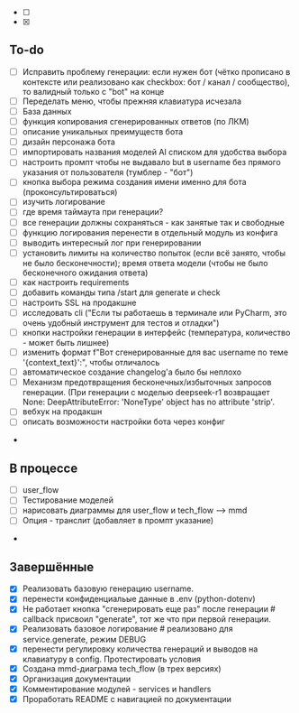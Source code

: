 - [ ]
- [x]
## To-do
- [ ] Исправить проблему генерации: если нужен бот (чётко прописано в контексте или реализовано как checkbox: бот / канал / сообщество), то валидный только с "bot" на конце 
- [ ] Переделать меню, чтобы прежняя клавиатура исчезала
- [ ] База данных
- [ ] функция копирования сгенерированных ответов (по ЛКМ)
- [ ] описание уникальных преимуществ бота
- [ ] дизайн персонажа бота
- [ ] импортировать названия моделей AI списком для удобства выбора
- [ ] настроить промпт чтобы не выдавало but в username без прямого указания от пользователя (тумблер - "бот")
- [ ] кнопка выбора режима создания имени именно для бота (проконсультироваться)
- [ ] изучить логирование
- [ ] где время таймаута при генерации?
- [ ] все генерации должны сохраняться - как занятые так и свободные
- [ ] функцию логирования перенести в отдельный модуль из конфига
- [ ] выводить интересный лог при генерировании
- [ ] установить лимиты на количество попыток (если всё занято, чтобы не было бесконечности); время ответа модели (чтобы не было бесконечного ожидания ответа)
- [ ] как настроить requirements
- [ ] добавить команды типа /start для generate и check 
- [ ] настроить SSL на продакшне
- [ ] исследовать cli ("Если ты работаешь в терминале или PyCharm, это очень удобный инструмент для тестов и отладки")
- [ ] кнопки настройки генерации в интерфейс (температура, количество - может быть лишнее)
- [ ] изменить формат f"Вот сгенерированные для вас username по теме '{context_text}':", чтобы отличалось
- [ ] автоматическое создание changelog'а было бы неплохо 
- [ ] Механизм предотвращения бесконечных/избыточных запросов генерации. (При генерации с моделью deepseek-r1 возвращает None: DeepAttributeError: 'NoneType' object has no attribute 'strip'. 
- [ ] вебхук на продакшн
- [ ] описать возможности настройки бота через конфиг
- 
## В процессе

- [ ] user_flow
- [ ] Тестирование моделей
- [ ] нарисовать диаграммы для user_flow и tech_flow --> mmd
- [ ] Опция - транслит (добавляет в промпт указание)

- 
## Завершённые
- [x] Реализовать базовую генерацию username.
- [x] перенести конфиденциальые данные в .env (python-dotenv)
- [x] Не работает кнопка "сгенерировать еще раз" после генерации # callback присвоил "generate", тот же что при первой генерации. 
- [x] Реализовать базовое логирование # реализовано  для service.generate, режим DEBUG 
- [x] перенести регулировку количества генераций и выводов на клавиатуру в config. Протестировать условия
- [x] Создана mmd-диаграма tech_flow (в трех версиях)
- [x] Организация документации
- [x] Комментирование модулей  - services и handlers
- [x] Проработать README с навигацией по документации